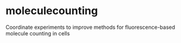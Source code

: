 # moleculecounting
Coordinate experiments to improve methods for fluorescence-based molecule counting in cells
